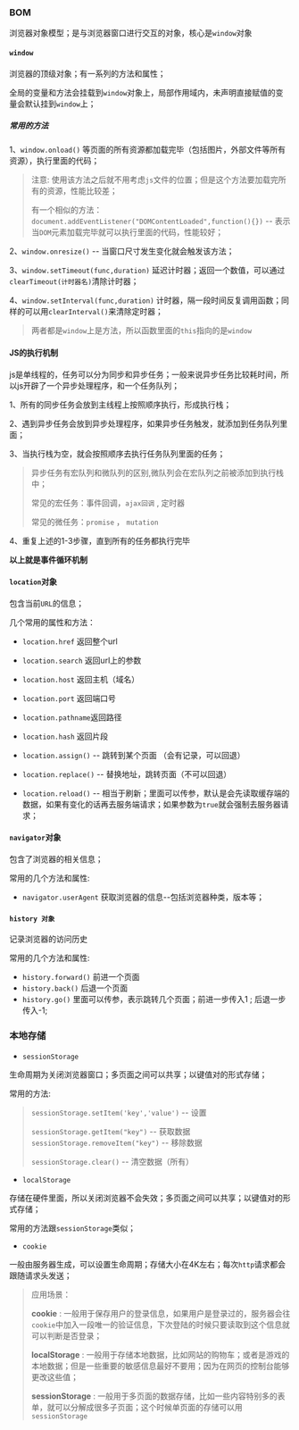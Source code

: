 ### BOM

浏览器对象模型；是与浏览器窗口进行交互的对象，核心是`window`对象

#### `window` 

浏览器的顶级对象；有一系列的方法和属性；

全局的变量和方法会挂载到`window`对象上，局部作用域内，未声明直接赋值的变量会默认挂到`window`上；

##### 常用的方法

1、`window.onload()`  等页面的所有资源都加载完毕（包括图片，外部文件等所有资源），执行里面的代码； 

> 注意: 使用该方法之后就不用考虑`js`文件的位置；但是这个方法要加载完所有的资源，性能比较差；
>
> 有一个相似的方法： `document.addEventListener("DOMContentLoaded",function(){})` -- 表示当`DOM`元素加载完毕就可以执行里面的代码，性能较好；

2、`window.onresize()` --  当窗口尺寸发生变化就会触发该方法；

3、`window.setTimeout(func,duration)`  延迟计时器；返回一个数值，可以通过`clearTimeout(计时器名)`清除计时器；

4、`window.setInterval(func,duration)`  计时器，隔一段时间反复调用函数；同样的可以用`clearInterval()`来清除定时器；

> 两者都是`window`上是方法，所以函数里面的`this`指向的是`window`

#### JS的执行机制

js是单线程的，任务可以分为同步和异步任务；一般来说异步任务比较耗时间，所以js开辟了一个异步处理程序，和一个任务队列；

1、所有的同步任务会放到主线程上按照顺序执行，形成执行栈；

2、遇到异步任务会放到异步处理程序，如果异步任务触发，就添加到任务队列里面；

3、当执行栈为空，就会按照顺序去执行任务队列里面的任务； 

> 异步任务有宏队列和微队列的区别,微队列会在宏队列之前被添加到执行栈中；
>
> 常见的宏任务：事件回调，`ajax回调` , 定时器
>
> 常见的微任务：`promise`  ，  `mutation`

4、重复上述的1-3步骤，直到所有的任务都执行完毕

**以上就是事件循环机制**

#### `location`对象

包含当前`URL`的信息；

几个常用的属性和方法：

* `location.href`  返回整个url
* `location.search` 返回url上的参数
* `location.host`  返回主机（域名）
* `location.port` 返回端口号
* `location.pathname`返回路径
* `location.hash` 返回片段 

* `location.assign()`  -- 跳转到某个页面 （会有记录，可以回退）
* `location.replace()` -- 替换地址，跳转页面（不可以回退）
* `location.reload()` -- 相当于刷新；里面可以传参，默认是会先读取缓存端的数据，如果有变化的话再去服务端请求；如果参数为`true`就会强制去服务器请求；

#### `navigator`对象

包含了浏览器的相关信息；

常用的几个方法和属性:

* `navigator.userAgent` 获取浏览器的信息--包括浏览器种类，版本等；

#### `history 对象`

记录浏览器的访问历史

常用的几个方法和属性:

* `history.forward()` 前进一个页面
* `history.back()` 后退一个页面
* `history.go()` 里面可以传参，表示跳转几个页面；前进一步传入1 ; 后退一步传入-1;

### 本地存储

*  `sessionStorage`

生命周期为关闭浏览器窗口；多页面之间可以共享；以键值对的形式存储；

常用的方法:

> `sessionStorage.setItem('key','value')` -- 设置
>
> `sessionStorage.getItem("key")` -- 获取数据
> `sessionStorage.removeItem("key")` -- 移除数据
>
> `sessionStorage.clear()`  --  清空数据（所有）

* `localStorage`

存储在硬件里面，所以关闭浏览器不会失效；多页面之间可以共享；以键值对的形式存储；

常用的方法跟`sessionStorage`类似；

* `cookie` 

一般由服务器生成，可以设置生命周期；存储大小在4K左右；每次`http`请求都会跟随请求头发送；

> 应用场景： 
>
> **cookie**  :  一般用于保存用户的登录信息，如果用户是登录过的，服务器会往`cookie`中加入一段唯一的验证信息，下次登陆的时候只要读取到这个信息就可以判断是否登录；
>
> **localStorage**  :  一般用于存储本地数据，比如网站的购物车；或者是游戏的本地数据；但是一些重要的敏感信息最好不要用；因为在网页的控制台能够更改这些值；
>
> **sessionStorage**  :  一般用于多页面的数据存储，比如一些内容特别多的表单，就可以分解成很多子页面；这个时候单页面的存储可以用`sessionStorage`